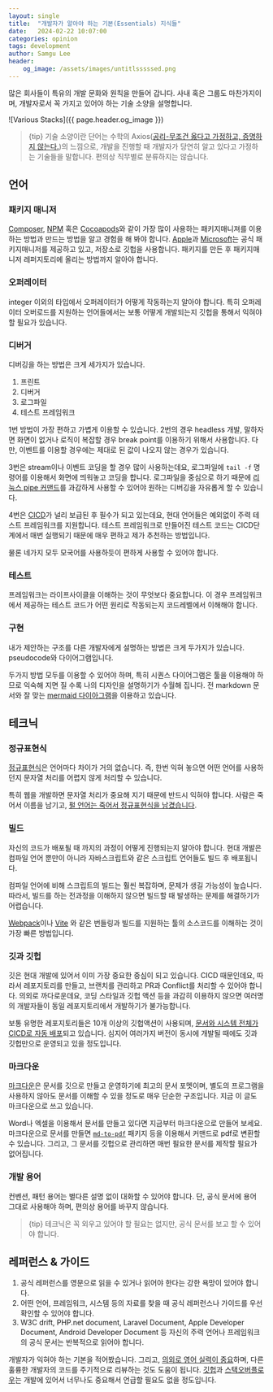 ```yaml
---
layout: single
title:  "개발자가 알아야 하는 기본(Essentials) 지식들"
date:   2024-02-22 10:07:00
categories: opinion
tags: development
author: Samgu Lee
header:
    og_image: /assets/images/untitlsssssed.png
---
```

많은 회사들이 특유의 개발 문화와 원칙을 만들어 갑니다. 사내 혹은 그룹도 마찬가지이며, 개발자로서 꼭 가지고 있어야 하는 기술 소양을 설명합니다.

![Various Stacks]({{ page.header.og_image }})

> {tip} 기술 소양이란 단어는 수학의 Axios([공리-무조건 옳다고 가정하고, 증명하지 않는다.](https://namu.wiki/w/%EA%B3%B5%EB%A6%AC))의 느낌으로, 개발을 진행할 때 개발자가 당연히 알고 있다고 가정하는 기술들을 말합니다. 편의상 직무별로 분류하지는 않습니다.

## 언어

### 패키지 매니저

[Composer](https://getcomposer.org/), [NPM](https://www.npmjs.com/) 혹은 [Cocoapods](https://cocoapods.org/)와 같이 가장 많이 사용하는 패키지매니져를 이용하는 방법과 만드는 방법을 알고 경험을 해 봐야 합니다. [Apple](https://developer.apple.com/documentation/xcode/swift-packages)과 [Microsoft](https://learn.microsoft.com/en-us/windows/package-manager/)는 공식 패키지매니저를 제공하고 있고, 저장소로 깃헙을 사용합니다. 패키지를 만든 후 패키지매니저 레퍼지토리에 올리는 방법까지 알아야 합니다.

### 오퍼레이터

integer 이외의 타입에서 오퍼레이터가 어떻게 작동하는지 알아야 합니다. 특히 오퍼레이터 오버로드를 지원하는 언어들에서는 보통 어떻게 개발되는지 깃헙을 통해서 익혀야 할 필요가 있습니다.

### 디버거

디버깅을 하는 방법은 크게 세가지가 있습니다.

1. 프린트
2. 디버거
3. 로그파일
4. 테스트 프레임워크

1번 방법이 가장 편하고 가볍게 이용할 수 있습니다. 2번의 경우 headless 개발, 말하자면 화면이 없거나 로직이 복잡할 경우 break point를 이용하기 위해서 사용합니다. 다만, 이벤트를 이용할 경우에는 제대로 된 값이 나오지 않는 경우가 있습니다.

3번은 stream이나 이벤트 코딩을 할 경우 많이 사용하는데요, 로그파일에 `tail -f` 명령어를 이용해서 화면에 띄워놓고 코딩을 합니다. 로그파일을 중심으로 하기 때문에 [리눅스 pipe 커맨드](https://www.scaler.com/topics/pipe-command-in-linux/)를 과감하게 사용할 수 있어야 원하는 디버깅을 자유롭게 할 수 있습니다.

4번은 [CICD](https://github.blog/2022-02-02-build-ci-cd-pipeline-github-actions-four-steps/)가 널리 보급된 후 필수가 되고 있는데요, 현대 언어들은 예외없이 주력 테스트 프레임워크를 지원합니다. 테스트 프레임워크로 만들어진 테스트 코드는 CICD단계에서 매번 실행되기 때문에 매우 편하고 제가 추천하는 방법입니다.

물론 네가지 모두 모국어를 사용하듯이 편하게 사용할 수 있어야 합니다.

### 테스트

프레임워크는 라이프사이클을 이해하는 것이 무엇보다 중요합니다. 이 경우 프레임워크에서 제공하는 테스트 코드가 어떤 원리로 작동되는지 코드레벨에서 이해해야 합니다.

### 구현

내가 제안하는 구조를 다른 개발자에게 설명하는 방법은 크게 두가지가 있습니다. pseudocode와 다이어그램입니다.

두가지 방법 모두를 이용할 수 있어야 하며, 특히 시퀀스 다이어그램은 툴을 이용해야 하므로 익숙해 지면 질 수록 나의 디자인을 설명하기가 수월해 집니다. 전 markdown 문서와 잘 맞는 [mermaid 다이아그램](https://mermaid.js.org/)을 이용하고 있습니다.

## 테크닉

### 정규표현식

[정규표현식](https://developer.mozilla.org/ko/docs/Web/JavaScript/Guide/Regular_expressions)은 언어마다 차이가 거의 없습니다. 즉, 한번 익혀 놓으면 어떤 언어를 사용하던지 문자열 처리를 어렵지 않게 처리할 수 있습니다.

특히 웹을 개발하면 문자열 처리가 중요해 지기 때문에 반드시 익혀야 합니다. 사람은 죽어서 이름을 남기고, [펄 언어는 죽어서 정규표현식을 남겼습니다](https://perldoc.perl.org/perlre).

### 빌드

자신의 코드가 배포될 때 까지의 과정이 어떻게 진행되는지 알아야 합니다. 현대 개발은 컴파일 언어 뿐만이 아니라 자바스크립트와 같은 스크립트 언어들도 빌드 후 배포됩니다.

컴파일 언어에 비해 스크립트의 빌드는 훨씬 복잡하며, 문제가 생길 가능성이 높습니다. 따라서, 빌드를 하는 전과정을 이해하지 않으면 빌드할 때 발생하는 문제를 해결하기가 어렵습니다.

[Webpack](https://webpack.js.org/)이나 [Vite](https://vitejs.dev/) 와 같은 번들링과 빌드를 지원하는 툴의 소스코드를 이해하는 것이 가장 빠른 방법입니다.

### 깃과 깃헙

깃은 현대 개발에 있어서 이미 가장 중요한 중심이 되고 있습니다. CICD 때문인데요, 따라서 레포지토리를 만들고, 브랜치를 관리하고 PR과 Conflict를 처리할 수 있어야 합니다. 의외로 까다로운데요, 코딩 스타일과 깃헙 액션 등을 과감히 이용하지 않으면 여러명의 개발자들이 동일 레포지토리에서 개발하기가 불가능합니다.

보통 유명한 레포지토리들은 10개 이상의 깃헙액션이 사용되며, [문서와 시스템 전체가 CICD로 자동 배포](https://resources.github.com/ci-cd/)되고 있습니다. 심지어 여러가지 버전이 동시에 개발될 때에도 깃과 깃헙만으로 운영되고 있을 정도입니다.

### 마크다운

[마크다운](https://docs.github.com/en/get-started/writing-on-github/getting-started-with-writing-and-formatting-on-github/basic-writing-and-formatting-syntax)은 문서를 깃으로 만들고 운영하기에 최고의 문서 포멧이며, 별도의 프로그램을 사용하지 않아도 문서를 이해할 수 있을 정도로 매우 단순한 구조입니다. 지금 이 글도 마크다운으로 쓰고 있습니다.

Word나 엑셀을 이용해서 문서를 만들고 있다면 지금부터 마크다운으로 만들어 보세요. 마크다운으로 문서를 만들면 [`md-to-pdf`](https://github.com/simonhaenisch/md-to-pdf) 패키지 등을 이용해서 커맨드로 pdf로 변환할 수 있습니다. 그리고, 그 문서를 깃헙으로 관리하면 매번 필요한 문서를 제작할 필요가 없어집니다.

### 개발 용어

컨벤션, 패턴 용어는 별다른 설명 없이 대화할 수 있어야 합니다. 단, 공식 문서에 용어 그대로 사용해야 하며, 편의상 용어를 바꾸지 않습니다.

> {tip} 테크닉은 꼭 외우고 있어야 할 필요는 없지만, 공식 문서를 보고 할 수 있어야 합니다.

## 레퍼런스 & 가이드

1. 공식 레퍼런스를 영문으로 읽을 수 있거나 읽어야 한다는 강한 욕망이 있어야 합니다.
2. 어떤 언어, 프레임워크, 시스템 등의 자료를 찾을 때 공식 레퍼런스나 가이드를 우선 확인할 수 있어야 합니다.
3. W3C drift, PHP.net document, Laravel Document, Apple Developer Document, Android Developer Document 등 자신의 주력 언어나 프레임워크의 공식 문서는 반복적으로 읽어야 합니다.

개발자가 익혀야 하는 기본을 적어봤습니다. 그리고, [의외로 영어 실력이 중요](https://velog.io/@riwonkim/%EA%B0%9C%EB%B0%9C%EC%9E%90%EB%8A%94-%EC%96%B4%EB%94%94%EA%B9%8C%EC%A7%80-%EA%B3%B5%EB%B6%80%EB%A5%BC-%ED%95%B4%EC%95%BC-%ED%95%98%EB%8A%94%EA%B0%80-%EC%98%81%EC%96%B4%EC%97%90-%EB%8C%80%ED%95%9C-%EC%9D%98%EA%B2%AC)하며, 다른 훌륭한 개발자의 코드를 주기적으로 리뷰하는 것도 도움이 됩니다. [깃헙](https://github.com/)과 [스택오버플로우](https://stackoverflow.com/)는 개발에 있어서 너무나도 중요해서 언급할 필요도 없을 정도입니다.
